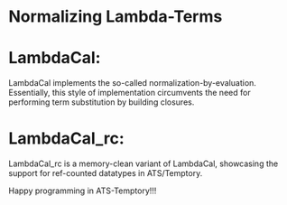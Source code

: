 # Normalizing Lambda-Terms

# LambdaCal:

LambdaCal implements the so-called normalization-by-evaluation.
Essentially, this style of implementation circumvents the need for
performing term substitution by building closures.

# LambdaCal_rc:

LambdaCal_rc is a memory-clean variant of LambdaCal, showcasing the
support for ref-counted datatypes in ATS/Temptory.

Happy programming in ATS-Temptory!!!
